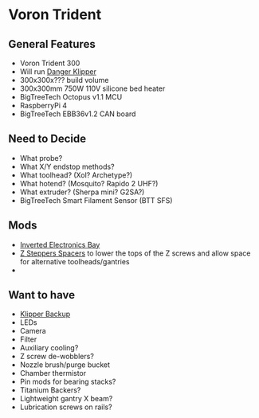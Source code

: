 # Voron Trident

## General Features
- Voron Trident 300
- Will run [Danger Klipper](https://dangerklipper.io/)
- 300x300x??? build volume
- 300x300mm 750W 110V silicone bed heater
- BigTreeTech Octopus v1.1 MCU
- RaspberryPi 4
- BigTreeTech EBB36v1.2 CAN board

## Need to Decide
- What probe?
- What X/Y endstop methods?
- What toolhead? (Xol? Archetype?)
- What hotend? (Mosquito? Rapido 2 UHF?)
- What extruder? (Sherpa mini? G2SA?)
- BigTreeTech Smart Filament Sensor (BTT SFS)

## Mods
- [Inverted Electronics Bay](https://www.printables.com/model/849158-trident-inverted-electronics-bay-mod)
- [Z Steppers Spacers](https://www.printables.com/model/486638-voron-trident-z-steppers-spacers) to lower the tops of the Z screws and allow space for alternative toolheads/gantries
- 

## Want to have
- [Klipper Backup](https://klipperbackup.xyz/)
- LEDs
- Camera
- Filter
- Auxiliary cooling?
- Z screw de-wobblers?
- Nozzle brush/purge bucket
- Chamber thermistor
- Pin mods for bearing stacks?
- Titanium Backers?
- Lightweight gantry X beam?
- Lubrication screws on rails?
